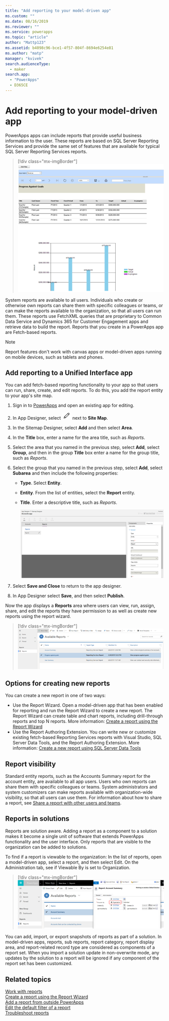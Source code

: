 ```yaml
---
title: "Add reporting to your model-driven app" 
ms.custom: ""
ms.date: 08/16/2019
ms.reviewer: ""
ms.service: powerapps
ms.topic: "article"
author: "Mattp123"
ms.assetid: b4098c96-bce1-4f57-804f-8694e6254e81
ms.author: "matp"
manager: "kvivek"
search.audienceType: 
  - maker
search.app: 
  - "PowerApps"
  - D365CE
---
```

# Add reporting to your model-driven app

PowerApps apps can include reports that provide useful business information to the user. These reports are based on SQL Server Reporting Services and provide the same set of features that are available for typical SQL Server Reporting Services reports.

> [!div class="mx-imgBorder"] 
> ![](media/progress-against-goals-report.png "Progress against goals standard report")

System reports are available to all users. Individuals who create or otherwise own reports can share them with specific colleagues or teams, or can make the reports available to the organization, so that all users can run them. These reports use FetchXML queries that are proprietary to Common Data Service and Dynamics 365 for Customer Engagement apps and retrieve data to build the report. Reports that you create in a PowerApps app are Fetch-based reports.

> [!NOTE]
> Report features don't work with canvas apps or model-driven apps running on mobile devices, such as tablets and phones. 

<!-- Reports can be built in either of the following ways.

- From a model-driven app using the report wizard. More information: [Create or edit a report using the Report Wizard](/dynamics365/customer-engagement/basics/create-edit-copy-report-wizard) 
- Create custom reports using SQL Server Data Tools and Report Authoring Extensions. More information: [Reporting and Analytics Guide](/dynamics365/customer-engagement/analytics/reporting-analytics-with-dynamics-365)  -->


## Add reporting to a Unified Interface app
You can add fetch-based reporting functionality to your app so that users can run, share, create, and edit reports. To do this, you add the report entity to your app's site map. 

1. Sign in to [PowerApps](https://web.powerapps.com/?utm_source=padocs&utm_medium=linkinadoc&utm_campaign=referralsfromdoc) and open an existing app for editing. 
2. In App Designer, select ![Pencil icon for editing site map](media/ccf-pencil-icon.png) next to **Site Map**. 
3. In the Sitemap Designer, select **Add** and then select **Area**. 
4. In the **Title** box, enter a name for the area title, such as *Reports*. 
5. Select the area that you named in the previous step, select **Add**, select **Group**, and then in the group **Title** box enter a name for the group title, such as *Reports*. 
6. Select the group that you named in the previous step, select **Add**, select **Subarea** and then include the following properties: 

   - **Type**. Select **Entity**.
   - **Entity**. From the list of entities, select the **Report** entity.  
   - **Title**. Enter a descriptive title, such as *Reports*.

      ![Add report entity to site map](media/report-entity-sitemap.png)

7. Select **Save and Close** to return to the app designer. 


8. In App Designer select **Save**, and then select **Publish**.

Now the app displays a **Reports** area where users can view, run, assign, share, and edit the reports they have permission to as well as create new reports using the report wizard. 

> [!div class="mx-imgBorder"] 
> ![](media/report-feature-in-app.png "Report view")

## Options for creating new reports
You can create a new report in one of two ways:
- Use the Report Wizard. Open a model-driven app that has been enabled for reporting and run the Report Wizard to create a new report. The Report Wizard can create table and chart reports, including drill-through reports and top N reports. More information: [Create a report using the Report Wizard](../../user/create-report-with-wizard.md) 
- Use the Report Authoring Extension. You can write new or customize existing fetch-based Reporting Services reports with Visual Studio, SQL Server Data Tools, and the Report Authoring Extension. More information: [Create a new report using SQL Server Data Tools](/dynamics365/customer-engagement/analytics/create-a-new-report-using-sql-server-data-tools)

## Report visibility
Standard entity reports, such as the Accounts Summary report for the account entity, are available to all app users. Users who own reports can share them with specific colleagues or teams. System administrators and system customizers can make reports available with organization-wide visibility, so that all users can use them. For information about how to share a report, see [Share a report with other users and teams](../../user/work-with-reports.md#share-a-report-with-other-users-or-teams). 

## Reports in solutions
Reports are solution aware. Adding a report as a component to a solution makes it become a single unit of software that extends PowerApps functionality and the user interface. Only reports that are visible to the organization can be added to solutions.

To find if a report is viewable to the organization: In the list of reports, open a model-driven app, select a report, and then select Edit. On the Administration tab, see if Viewable By is set to Organization. 

> [!div class="mx-imgBorder"] 
> ![](media/report-scope.png "Organization level report visibility")

You can add, import, or export snapshots of reports as part of a solution. In model-driven apps, reports, sub reports, report category, report display area, and report-related record type are considered as components of a report set. When you import a solution update in non-overwrite mode, any updates by the solution to a report will be ignored if any component of the report set has been customized.

## Related topics
[Work with reports](/powerapps/user/work-with-reports)<br/>
[Create a report using the Report Wizard](/powerapps/user/create-report-with-wizard)<br/>
[Add a report from outside PowerApps](/powerapps/user/add-existing-report)<br/>
[Edit the default filter of a report](/powerapps/user/edit-report-filter)<br/>
[Troubleshoot reports](/powerapps/user/troubleshoot-reports)
